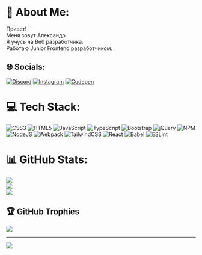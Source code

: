 # 💫 About Me:
Привет!<br>Меня зовут Александр.<br>Я учусь на Веб разработчика.<br>Работаю Junior Frontend разработчиком.


## 🌐 Socials:
[![Discord](https://img.shields.io/badge/Discord-%237289DA.svg?logo=discord&logoColor=white)](https://discord.gg/alexanderkonovalov_fs54) [![Instagram](https://img.shields.io/badge/Instagram-%23E4405F.svg?logo=Instagram&logoColor=white)](https://instagram.com/@alex_de_facto) [![Codepen](https://img.shields.io/badge/Codepen-000000?style=for-the-badge&logo=codepen&logoColor=white)](https://codepen.io/@alexdefacto) 

# 💻 Tech Stack:
![CSS3](https://img.shields.io/badge/css3-%231572B6.svg?style=for-the-badge&logo=css3&logoColor=white) ![HTML5](https://img.shields.io/badge/html5-%23E34F26.svg?style=for-the-badge&logo=html5&logoColor=white) ![JavaScript](https://img.shields.io/badge/javascript-%23323330.svg?style=for-the-badge&logo=javascript&logoColor=%23F7DF1E) ![TypeScript](https://img.shields.io/badge/typescript-%23007ACC.svg?style=for-the-badge&logo=typescript&logoColor=white) ![Bootstrap](https://img.shields.io/badge/bootstrap-%23563D7C.svg?style=for-the-badge&logo=bootstrap&logoColor=white) ![jQuery](https://img.shields.io/badge/jquery-%230769AD.svg?style=for-the-badge&logo=jquery&logoColor=white) ![NPM](https://img.shields.io/badge/NPM-%23000000.svg?style=for-the-badge&logo=npm&logoColor=white) ![NodeJS](https://img.shields.io/badge/node.js-6DA55F?style=for-the-badge&logo=node.js&logoColor=white) ![Webpack](https://img.shields.io/badge/webpack-%238DD6F9.svg?style=for-the-badge&logo=webpack&logoColor=black) ![TailwindCSS](https://img.shields.io/badge/tailwindcss-%2338B2AC.svg?style=for-the-badge&logo=tailwind-css&logoColor=white) ![React](https://img.shields.io/badge/react-%2320232a.svg?style=for-the-badge&logo=react&logoColor=%2361DAFB) ![Babel](https://img.shields.io/badge/Babel-F9DC3e?style=for-the-badge&logo=babel&logoColor=black) ![ESLint](https://img.shields.io/badge/ESLint-4B3263?style=for-the-badge&logo=eslint&logoColor=white)
# 📊 GitHub Stats:
![](https://github-readme-stats.vercel.app/api?username=AlexKonovalov12&theme=gotham&hide_border=true&include_all_commits=true&count_private=false)<br/>
![](https://github-readme-streak-stats.herokuapp.com/?user=AlexKonovalov12&theme=gotham&hide_border=true)<br/>
![](https://github-readme-stats.vercel.app/api/top-langs/?username=AlexKonovalov12&theme=gotham&hide_border=true&include_all_commits=true&count_private=false&layout=compact)

## 🏆 GitHub Trophies
![](https://github-profile-trophy.vercel.app/?username=AlexKonovalov12&theme=tokyonight&no-frame=false&no-bg=false&margin-w=4)

---
[![](https://visitcount.itsvg.in/api?id=AlexKonovalov12&icon=2&color=0)](https://visitcount.itsvg.in)

<!-- Proudly created with GPRM ( https://gprm.itsvg.in ) -->
